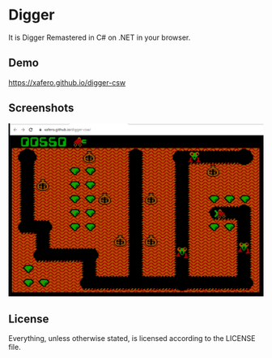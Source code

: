 # Digger
It is Digger Remastered in C# on .NET in your browser.

## Demo
https://xafero.github.io/digger-csw

## Screenshots
![Screenshot1](/wiki/screen0.png?raw=true)

## License
Everything, unless otherwise stated, is licensed according to the LICENSE file.
